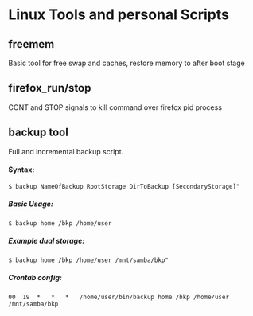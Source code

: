 # Linux Tools and personal Scripts

## freemem

Basic tool for free swap and caches, restore memory to after boot stage

## firefox_run/stop

CONT and STOP signals to kill command over firefox pid process

## backup tool

Full and incremental backup script.


#### Syntax:

   ```
   $ backup NameOfBackup RootStorage DirToBackup [SecondaryStorage]"
   ```

##### Basic Usage:

   ```
   $ backup home /bkp /home/user
   ```

##### Example dual storage:

   ```
   $ backup home /bkp /home/user /mnt/samba/bkp" 
   ```

##### Crontab config:

   ```
   00  19  *   *   *   /home/user/bin/backup home /bkp /home/user /mnt/samba/bkp
   ```

